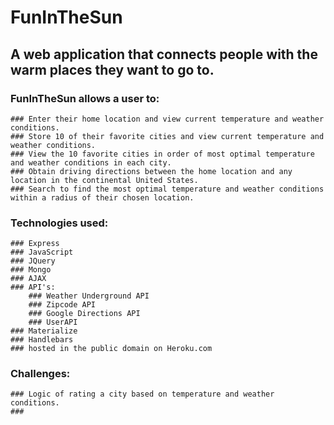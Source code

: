 # **FunInTheSun**

## A web application that connects people with the warm places they want to go to.

### **FunInTheSun allows a user to:**
    ### Enter their home location and view current temperature and weather conditions.
    ### Store 10 of their favorite cities and view current temperature and weather conditions.
    ### View the 10 favorite cities in order of most optimal temperature and weather conditions in each city.
    ### Obtain driving directions between the home location and any location in the continental United States.
    ### Search to find the most optimal temperature and weather conditions within a radius of their chosen location.


### **Technologies used:**
    ### Express
    ### JavaScript
    ### JQuery
    ### Mongo
    ### AJAX
    ### API's:
        ### Weather Underground API
        ### Zipcode API
        ### Google Directions API
        ### UserAPI
    ### Materialize
    ### Handlebars
    ### hosted in the public domain on Heroku.com


### **Challenges:**
    ### Logic of rating a city based on temperature and weather conditions.
    ### 
